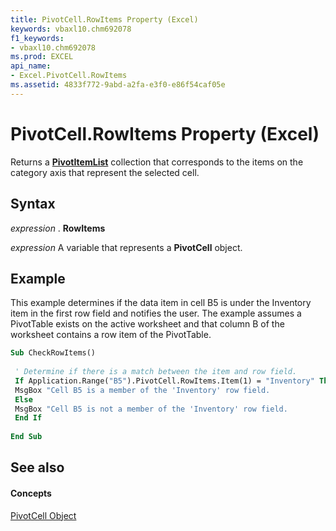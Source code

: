 ```yaml
---
title: PivotCell.RowItems Property (Excel)
keywords: vbaxl10.chm692078
f1_keywords:
- vbaxl10.chm692078
ms.prod: EXCEL
api_name:
- Excel.PivotCell.RowItems
ms.assetid: 4833f772-9abd-a2fa-e3f0-e86f54caf05e
---
```



# PivotCell.RowItems Property (Excel)

Returns a  **[PivotItemList](pivotitemlist-object-excel.md)** collection that corresponds to the items on the category axis that represent the selected cell.


## Syntax

 _expression_ . **RowItems**

 _expression_ A variable that represents a **PivotCell** object.


## Example

This example determines if the data item in cell B5 is under the Inventory item in the first row field and notifies the user. The example assumes a PivotTable exists on the active worksheet and that column B of the worksheet contains a row item of the PivotTable.


```vb
Sub CheckRowItems() 
 
 ' Determine if there is a match between the item and row field. 
 If Application.Range("B5").PivotCell.RowItems.Item(1) = "Inventory" Then 
 MsgBox "Cell B5 is a member of the 'Inventory' row field. 
 Else 
 MsgBox "Cell B5 is not a member of the 'Inventory' row field. 
 End If 
 
End Sub
```


## See also


#### Concepts


[PivotCell Object](pivotcell-object-excel.md)

